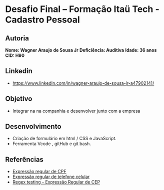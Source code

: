 # Desafio Final – Formação Itaü Tech - Cadastro Pessoal

## Autoria

**Nome: Wagner Araujo de Sousa Jr** 
**Deficiência: Auditiva**
**Idade: 36 anos**
**CID: H90**

## Linkedin

- https://www.linkedin.com/in/wagner-araujo-de-sousa-jr-a47902141/

## Objetivo 

- Integrar na na companhia e desenvolver junto com a empresa

## Desenvolvimento

- Criação de formulário em html / CSS e JavaScript.
- Ferramenta Vcode , gitHub e git bash.

## Referências

- [Expressão regular de CPF](https://gist.github.com/igorcosta/3a4caa954a99035903ab)
- [Expressão regular de telefone celular](https://pt.stackoverflow.com/questions/46672/como-fazer-uma-express%C3%A3o-regular-para-telefone-celular)
- [Regex testing - Expressão Regular de CEP](https://www.regextester.com/103700)